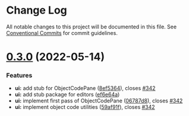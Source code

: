 # Change Log

All notable changes to this project will be documented in this file.
See [Conventional Commits](https://conventionalcommits.org) for commit guidelines.

# [0.3.0](https://gitlab.com/pep10/pepsuite/compare/v0.2.1...v0.3.0) (2022-05-14)


### Features

* **ui:** add stub for ObjectCodePane ([8ef5364](https://gitlab.com/pep10/pepsuite/commit/8ef53640f53c7cc507813ef4331568eaeafeb2df)), closes [#342](https://gitlab.com/pep10/pepsuite/issues/342)
* **ui:** add stub package for editors ([ef6e64a](https://gitlab.com/pep10/pepsuite/commit/ef6e64aaa8968f3e90ebce771b065ab114661ece))
* **ui:** implement first pass of ObjectCodePane ([06787d8](https://gitlab.com/pep10/pepsuite/commit/06787d82035097ad9f087e28c75b725c4165074c)), closes [#342](https://gitlab.com/pep10/pepsuite/issues/342)
* **ui:** implement object code utilities ([59af91f](https://gitlab.com/pep10/pepsuite/commit/59af91fd2f5c6b0597cee43c7ded8ef951d92d53)), closes [#342](https://gitlab.com/pep10/pepsuite/issues/342)
